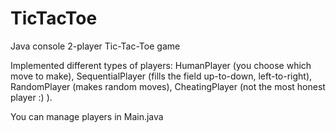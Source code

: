 # TicTacToe
Java console 2-player Tic-Tac-Toe game  
  
Implemented different types of players: HumanPlayer (you choose which move to make), SequentialPlayer (fills the field up-to-down, left-to-right), RandomPlayer (makes random moves), CheatingPlayer (not the most honest player :) ).  
  
You can manage players in Main.java  
